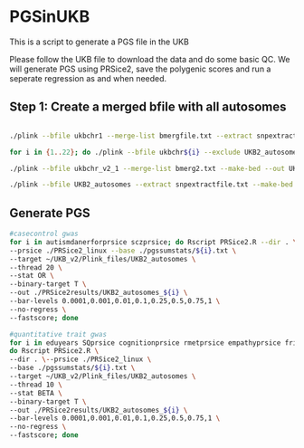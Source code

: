 # PGSinUKB

This is a script to generate a PGS file in the UKB

Please follow the UKB file to download the data and do some basic QC. We will generate PGS using PRSice2, save the polygenic scores 
and run a seperate regression as and when needed. 


## Step 1: Create a merged bfile with all autosomes

```bash

./plink --bfile ukbchr1 --merge-list bmergfile.txt --extract snpextractfile.txt --make-bed --out UKB2_autosomes

for i in {1..22}; do ./plink --bfile ukbchr${i} --exclude UKB2_autosomes-merge.missnp --make-bed --out ukbchr_v2_${i}; done

./plink --bfile ukbchr_v2_1 --merge-list bmerg2.txt --make-bed --out UKB2_autosomes

./plink --bfile UKB2_autosomes --extract snpextractfile.txt --make-bed --out UKB2_prsicefile

```





## Generate PGS

```bash
#casecontrol gwas
for i in autismdanerforprsice sczprsice; do Rscript PRSice2.R --dir . \
--prsice ./PRSice2_linux --base ./pgssumstats/${i}.txt \
--target ~/UKB_v2/Plink_files/UKB2_autosomes \
--thread 20 \
--stat OR \
--binary-target T \
--out ./PRSice2results/UKB2_autosomes_${i} \
--bar-levels 0.0001,0.001,0.01,0.1,0.25,0.5,0.75,1 \
--no-regress \
--fastscore; done

#quantitative trait gwas
for i in eduyears SQprsice cognitionprsice rmetprsice empathyprsice friendshipmtagprsice familymtagprsice EQ; \
do Rscript PRSice2.R \
--dir . \--prsice ./PRSice2_linux \
--base ./pgssumstats/${i}.txt \
--target ~/UKB_v2/Plink_files/UKB2_autosomes \
--thread 10 \
--stat BETA \
--binary-target T \
--out ./PRSice2results/UKB2_autosomes_${i} \
--bar-levels 0.0001,0.001,0.01,0.1,0.25,0.5,0.75,1 \
--no-regress \
--fastscore; done

```
